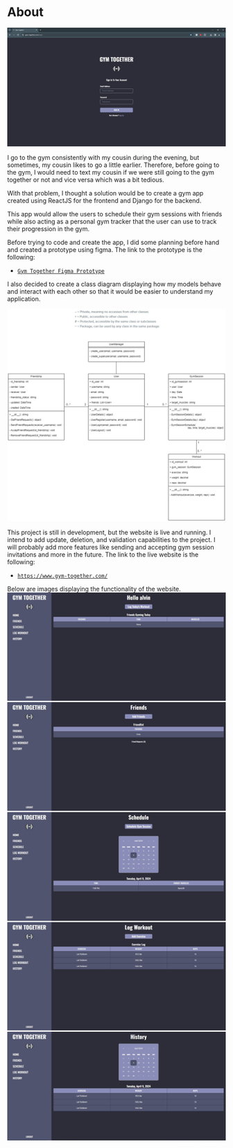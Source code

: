 # About

![Gym Together Login Page Image](https://github.com/ATran2000/gym_together/blob/main/images/GymTogether_LoginPage.jpg?raw=true)

I go to the gym consistently with my cousin during the evening, but sometimes, my cousin likes to go a little earlier. Therefore, before going to the gym, I would need to text 
my cousin if we were still going to the gym together or not and vice versa which was a bit tedious. 

With that problem, I thought a solution would be to create a gym app created using ReactJS for the frontend and Django for the backend.

This app would allow the users to schedule their gym sessions with friends while also acting as a personal gym tracker that the user can use to track their progression in the gym.

Before trying to code and create the app, I did some planning before hand and created a prototype using figma. The link to the prototype is the following:
 - [`Gym Together Figma Prototype`](https://www.figma.com/proto/g68lFwqZWqBGUoSgiSjhfX/Gym-Together-Prototype?node-id=2-3&starting-point-node-id=2%3A3&mode=design&t=VGbanhRFNO8o0huI-1)

I also decided to create a class diagram displaying how my models behave and interact with each other so that it would be easier to understand my application.

![Gym Together Class Diagram Image](https://github.com/ATran2000/gym_together/blob/main/images/GymTogether_ClassDiagram.jpg?raw=true)

This project is still in development, but the website is live and running. I intend to add update, deletion, and validation capabilities to the project. I will probably add more features like sending and accepting gym session invitations and more in the future.
The link to the live website is the following:
 - [`https://www.gym-together.com/`](https://www.gym-together.com/)

Below are images displaying the functionality of the website.
![Gym Together Home Page Image](https://github.com/ATran2000/gym_together/blob/main/images/GymTogether_HomePage.JPG?raw=true)
![Gym Together Friends Page Image](https://github.com/ATran2000/gym_together/blob/main/images/GymTogether_FriendsPage.JPG?raw=true)
![Gym Together Scheduele Page Image](https://github.com/ATran2000/gym_together/blob/main/images/GymTogether_SchedulePage.JPG?raw=true)
![Gym Together LogWorkout Page Image](https://github.com/ATran2000/gym_together/blob/main/images/GymTogether_LogWorkoutPage.JPG?raw=true)
![Gym Together History Page Image](https://github.com/ATran2000/gym_together/blob/main/images/GymTogether_HistoryPage.JPG?raw=true)
